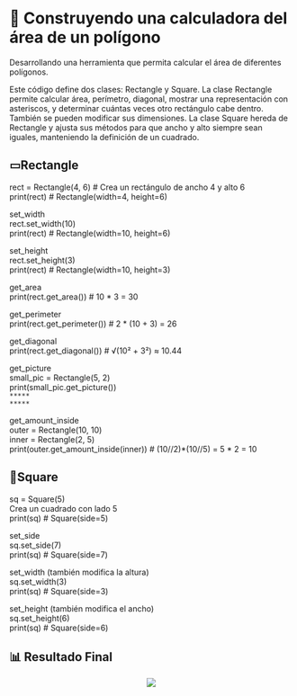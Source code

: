 # 🔢 Construyendo una calculadora del área de un polígono
Desarrollando una herramienta que permita calcular el área de diferentes polígonos.

Este código define dos clases: Rectangle y Square. La clase Rectangle permite calcular área, perímetro, diagonal, mostrar una representación con asteriscos, y determinar cuántas veces otro rectángulo cabe dentro. También se pueden modificar sus dimensiones. La clase Square hereda de Rectangle y ajusta sus métodos para que ancho y alto siempre sean iguales, manteniendo la definición de un cuadrado.

## ▭Rectangle
rect = Rectangle(4, 6)  # Crea un rectángulo de ancho 4 y alto 6  
print(rect)  # Rectangle(width=4, height=6)  

set_width  
rect.set_width(10)  
print(rect)  # Rectangle(width=10, height=6)

set_height  
rect.set_height(3)  
print(rect)  # Rectangle(width=10, height=3)

get_area  
print(rect.get_area())  # 10 * 3 = 30  

get_perimeter  
print(rect.get_perimeter())  # 2 * (10 + 3) = 26


get_diagonal  
print(rect.get_diagonal())  # √(10² + 3²) ≈ 10.44

get_picture  
small_pic = Rectangle(5, 2)  
print(small_pic.get_picture())  
``` *****  ```  
``` *****  ```  

get_amount_inside  
outer = Rectangle(10, 10)  
inner = Rectangle(2, 5)  
print(outer.get_amount_inside(inner))  # (10//2)*(10//5) = 5 * 2 = 10


## 🔲Square
sq = Square(5)  
Crea un cuadrado con lado 5  
print(sq)  # Square(side=5)

set_side  
sq.set_side(7)  
print(sq)  # Square(side=7)

set_width (también modifica la altura)  
sq.set_width(3)  
print(sq)  # Square(side=3)

set_height (también modifica el ancho)  
sq.set_height(6)  
print(sq)  # Square(side=6)

## :bar_chart: Resultado Final
<div align="center">
  <img  src="https://raw.githubusercontent.com/WilliamLopez663/Analisis-de-Ventas-y-Beneficios-con-Dashboard-en-Excel/main/images/resultado-final.PNG">
</div>
<br>

